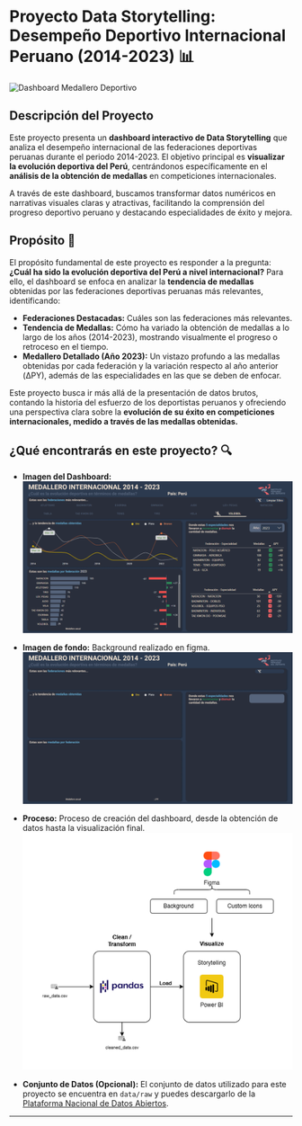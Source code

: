 # Proyecto Data Storytelling: Desempeño Deportivo Internacional Peruano (2014-2023) 📊

![Dashboard Medallero Deportivo](/visualization_ipd_peru/docs/demo.gif)

## Descripción del Proyecto

Este proyecto presenta un **dashboard interactivo de Data Storytelling** que analiza el desempeño internacional de las federaciones deportivas peruanas durante el periodo 2014-2023.  El objetivo principal es **visualizar la evolución deportiva del Perú**, centrándonos específicamente en el **análisis de la obtención de medallas** en competiciones internacionales.

A través de este dashboard, buscamos transformar datos numéricos en narrativas visuales claras y atractivas, facilitando la comprensión del progreso deportivo peruano y destacando especialidades de éxito y mejora.

## Propósito 🎯

El propósito fundamental de este proyecto es responder a la pregunta: **¿Cuál ha sido la evolución deportiva del Perú a nivel internacional?**  Para ello, el dashboard se enfoca en analizar la **tendencia de medallas** obtenidas por las federaciones deportivas peruanas más relevantes, identificando:

* **Federaciones Destacadas:**  Cuáles son las federaciones más relevantes.
* **Tendencia de Medallas:**  Cómo ha variado la obtención de medallas a lo largo de los años (2014-2023), mostrando visualmente el progreso o retroceso en el tiempo.
* **Medallero Detallado (Año 2023):**  Un vistazo profundo a las medallas obtenidas por cada federación y la variación respecto al año anterior (ΔPY), además de las especialidades en las que se deben de enfocar.

Este proyecto busca ir más allá de la presentación de datos brutos, contando la historia del esfuerzo de los deportistas peruanos y ofreciendo una perspectiva clara sobre la **evolución de su éxito en competiciones internacionales, medido a través de las medallas obtenidas.**

## ¿Qué encontrarás en este proyecto? 🔍

* **Imagen del Dashboard:**  
  ![dashboard.png](/visualization_ipd_peru/docs/dashboard_ss.png)

* **Imagen de fondo:**  Background realizado en figma. 
![background.png](/visualization_ipd_peru/docs/bg_figma.png) 

* **Proceso:**  Proceso de creación del dashboard, desde la obtención de datos hasta la visualización final. 
![Proceso.png](/visualization_ipd_peru/docs/process.png) 

* **Conjunto de Datos (Opcional):** El conjunto de datos utilizado para este proyecto se encuentra en `data/raw` y puedes descargarlo de la [Plataforma Nacional de Datos Abiertos](https://datosabiertos.gob.pe/dataset/deportistas-en-eventos-deportivos-internacionales-instituto-peruano-del-deporte-ipd).

---